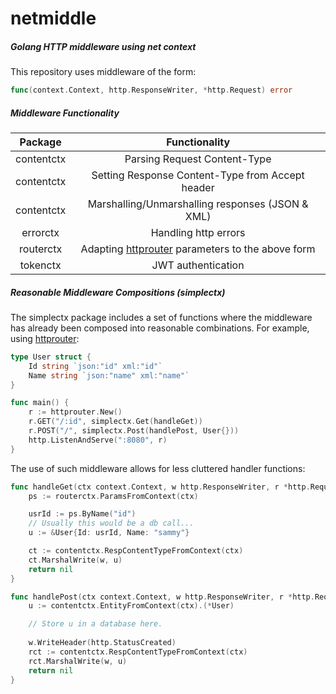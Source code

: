 # netmiddle
##### Golang HTTP middleware using net context

This repository uses middleware of the form:
```Go
func(context.Context, http.ResponseWriter, *http.Request) error
```

##### Middleware Functionality
|  Package   | Functionality |
|:----------:|:-------------:|
| contentctx | Parsing Request Content-Type |
| contentctx | Setting Response Content-Type from Accept header |
| contentctx | Marshalling/Unmarshalling responses (JSON & XML) |
| errorctx   | Handling http errors |
| routerctx  | Adapting [httprouter](https://github.com/julienschmidt/httprouter) parameters to the above form |
| tokenctx   | JWT authentication |

##### Reasonable Middleware Compositions (simplectx)
The simplectx package includes a set of functions where the middleware has already been composed into reasonable combinations.
For example, using [httprouter](https://github.com/julienschmidt/httprouter):
```Go
type User struct {
    Id string `json:"id" xml:"id"`
    Name string `json:"name" xml:"name"`
}

func main() {
    r := httprouter.New()
    r.GET("/:id", simplectx.Get(handleGet))
    r.POST("/", simplectx.Post(handlePost, User{}))
    http.ListenAndServe(":8080", r)
}
```
The use of such middleware allows for less cluttered handler functions:
```Go
func handleGet(ctx context.Context, w http.ResponseWriter, r *http.Request) error {
    ps := routerctx.ParamsFromContext(ctx)

    usrId := ps.ByName("id")
    // Usually this would be a db call...
    u := &User{Id: usrId, Name: "sammy"}

    ct := contentctx.RespContentTypeFromContext(ctx)
    ct.MarshalWrite(w, u)
    return nil
}

func handlePost(ctx context.Context, w http.ResponseWriter, r *http.Request) error {
    u := contentctx.EntityFromContext(ctx).(*User)

    // Store u in a database here.
    
    w.WriteHeader(http.StatusCreated)
    rct := contentctx.RespContentTypeFromContext(ctx)
    rct.MarshalWrite(w, u)
    return nil
}
```
